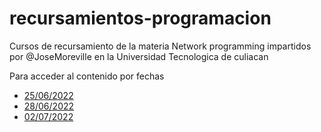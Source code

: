 # recursamientos-programacion
Cursos de recursamiento de la materia Network programming impartidos por @JoseMoreville en la Universidad Tecnologica de culiacan

Para acceder al contenido por fechas

<ul>
  <li><a href="https://github.com/JoseMoreville/recursamientos-programacion/tree/Clase-25/06/2022">25/06/2022</a></li>  
  <li><a href="https://github.com/JoseMoreville/recursamientos-programacion/tree/Clase-28/06/2022">28/06/2022</a></li>  
  <li><a href="https://github.com/JoseMoreville/recursamientos-programacion/tree/Clase-02/07/2022">02/07/2022</a></li>  
</ul>

